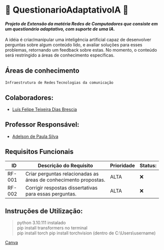 # :signal_strength: **QuestionarioAdaptativoIA** :robot:

#### *Projeto de Extensão da matéria Redes de Computadores que consiste em um questionário adaptativo, com suporte de uma IA.*
A idéia é criar/manipular uma inteligência artificial capaz de desenvolver perguntas sobre algum conteúdo lido, e avaliar soluções para esses problemas, retornando um feedback sobre estas. No momento, o conteúdo será restringido a áreas de conhecimento específicas.

## **Áreas de conhecimento**
`Infraestrutura de Redes` `Tecnologias da comunicação` 

## Colaboradores:

- [Luís Felipe Teixeira Dias Brescia]()

## Professor Responsável:

- [Adelson de Paula Silva]()

## Requisitos Funcionais

|ID    | Descrição do Requisito  | Prioridade | Status: |
|------|-----------------------------------------|----|------|
|RF-001| Criar perguntas relacionadas as áreas de conhecimento propostas. | ALTA | :x: |
|RF-002| Corrigir respostas dissertativas para essas perguntas. | ALTA | :x: |

## Instruções de Utilização:
> python 3.10.111 instalado <br/>
pip install transformers no terminal <br/>
pip install torch pip install torchvision (dentro de C:\Users\username)

[Canva](https://www.canva.com/design/DAFf8eWmQzk/IDTx_2JrTRAv67fTLhp25g/edit?utm_content=DAFf8eWmQzk&utm_campaign=designshare&utm_medium=link2&utm_source=sharebutton)
